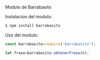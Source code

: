Modulo de Barrabasito

Instalacion del modulo:
```bash
$ npm install barrabasito
```

Uso del modulo:
```js
const barrabasito=require('barrabasito');

let frase=barrabasito.obtenerFrase(n);